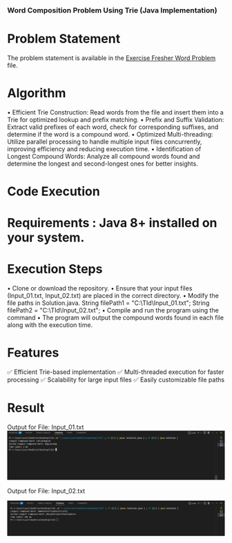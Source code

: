 ### Word Composition Problem Using Trie (Java Implementation)

# Problem Statement
The problem statement is available in the [Exercise Fresher Word Problem](https://github.com/your-username/Longest-Compound-word-25/blob/main/Exercise_Fresher_Word_Problem.pdf) file.


# Algorithm
• Efficient Trie Construction: Read words from the file and insert them into a Trie for optimized lookup and prefix matching.
• Prefix and Suffix Validation: Extract valid prefixes of each word, check for corresponding suffixes, and determine if the word is a compound word.
• Optimized Multi-threading: Utilize parallel processing to handle multiple input files concurrently, improving efficiency and reducing execution time.
• Identification of Longest Compound Words: Analyze all compound words found and determine the longest and second-longest ones for better insights.

# Code Execution
# Requirements  : Java 8+ installed on your system.

# Execution Steps
• Clone or download the repository.
• Ensure that your input files (Input_01.txt, Input_02.txt) are placed in the correct directory.
• Modify the file paths in Solution.java.
  String filePath1 = "C:\\TId\\Input_01.txt";
  String filePath2 = "C:\\TId\\Input_02.txt";
• Compile and run the program using the command
• The program will output the compound words found in each file along with the execution time.

# Features
✅ Efficient Trie-based implementation
✅ Multi-threaded execution for faster processing
✅ Scalability for large input files
✅ Easily customizable file paths

# Result
Output for File: Input_01.txt
![Output Screenshot](https://github.com/Deeksha-602/Longest-Compound-word-25/blob/main/Input_01.txt.png)

Output for File: Input_02.txt

![Output Screenshot](https://github.com/Deeksha-602/Longest-Compound-word-25/blob/main/Input_02.txt.png)

